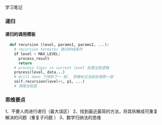 学习笔记
### 递归
#### 递归的调用模板
```python
  def recursion (level, params1, params2, ...):
    # recursion termitor 递归终结条件
    if level > MAX_LEVEL:
      process_result
      return 
    # process logic in current level 处理当层逻辑 
    process(level, data...)
    # drill down 下探到下一 层， 参数标记当前处理那一层 
    self.recursion(level+1, p1, ...)
    # 清理当前层
```
### 思维要点
1、不要人肉进行递归（最大误区）
2、找到最近最简的方法，将其拆解成可重复解决的问题（重复子问题 ）
3、数学归纳法的思维 
